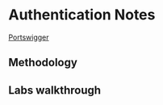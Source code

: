 # Authentication Notes 

[Portswigger](https://portswigger.net/web-security/authentication)

## Methodology

## Labs walkthrough
